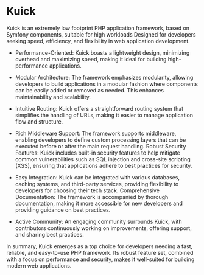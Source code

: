 # Kuick
Kuick is an extremely low footprint PHP application framework, based on Symfony components, suitable for high workloads
Designed for developers seeking speed, efficiency, and flexibility in web application development.

- Performance-Oriented: 
Kuick boasts a lightweight design, minimizing overhead and maximizing speed, making it ideal for building high-performance applications.

- Modular Architecture: 
The framework emphasizes modularity, allowing developers to build applications in a modular fashion where components can be easily added or removed as needed. This enhances maintainability and scalability.

- Intuitive Routing:
Kuick offers a straightforward routing system that simplifies the handling of URLs, making it easier to manage application flow and structure.

- Rich Middleware Support:
The framework supports middleware, enabling developers to define custom processing layers that can be executed before or after the main request handling.
Robust Security Features: Kuick includes built-in security features to help mitigate common vulnerabilities such as SQL injection and cross-site scripting (XSS), ensuring that applications adhere to best practices for security.

- Easy Integration:
Kuick can be integrated with various databases, caching systems, and third-party services, providing flexibility to developers for choosing their tech stack.
Comprehensive Documentation: The framework is accompanied by thorough documentation, making it more accessible for new developers and providing guidance on best practices.

- Active Community:
An engaging community surrounds Kuick, with contributors continuously working on improvements, offering support, and sharing best practices.

In summary, Kuick emerges as a top choice for developers needing a fast, reliable, and easy-to-use PHP framework. Its robust feature set, combined with a focus on performance and security, makes it well-suited for building modern web applications.